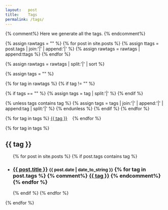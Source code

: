 ```yaml
---
layout:   post
title:    Tags
permalink: /tags/
---
```

{% comment%}
Here we generate all the tags.
{% endcomment%}

{% assign rawtags = "" %}
{% for post in site.posts %}
{% assign ttags = post.tags | join:'|' | append:'|' %}
{% assign rawtags = rawtags | append:ttags %}
{% endfor %}

{% assign rawtags = rawtags | split:'|' | sort %}

{% assign tags = "" %}

{% for tag in rawtags %}
{% if tag != "" %}

{% if tags == "" %}
{% assign tags = tag | split:'|' %}
{% endif %}

{% unless tags contains tag %}
{% assign tags = tags | join:'|' | append:'|' | append:tag | split:'|' %}
{% endunless %}
{% endif %}
{% endfor %}

<div class="posts">
<p>
{% for tag in tags %}
<a href="#{{ tag | slugify }}" class="codinfox-tag-mark">{{ tag }}</a> &nbsp;&nbsp;
{% endfor %}

{% for tag in tags %}
<h2 id="{{ tag | slugify }}">{{ tag }}</h2>
<ul class="codinfox-category-list">
  {% for post in site.posts %}
  {% if post.tags contains tag %}
  <li>
    <h3>
      <a href="{{ post.url }}">{{ post.title }}</a>
        <small>{{ post.date | date_to_string }}</small>	  
      {% for tag in post.tags %}
	  {% comment%}
      <a class="codinfox-tag-mark" href="/blog/tag/#{{ tag | slugify }}">{{ tag }}</a>
	  {% endcomment%}
      {% endfor %}
    </h3>
  </li>
  {% endif %}
  {% endfor %}
</ul>
{% endfor %}

</div>